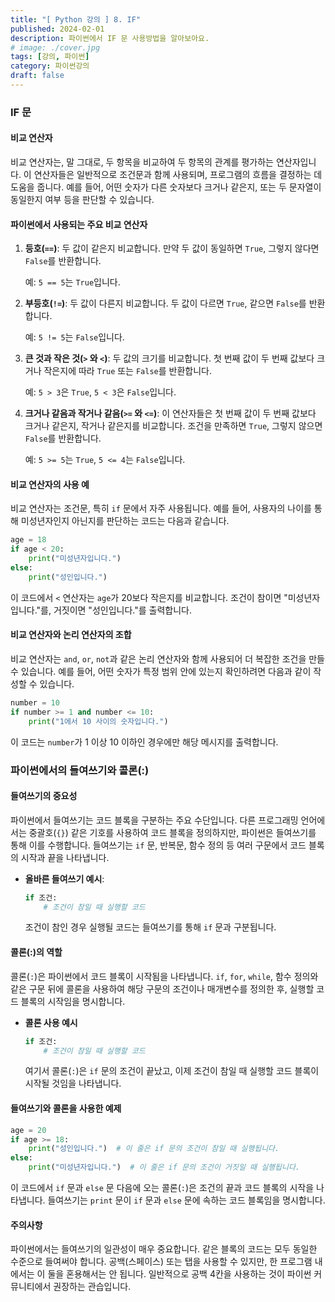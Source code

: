 ```yaml
---
title: "[ Python 강의 ] 8. IF"
published: 2024-02-01
description: 파이썬에서 IF 문 사용방법을 알아보아요.
# image: ./cover.jpg
tags: [강의, 파이썬]
category: 파이썬강의
draft: false
---
```


### IF 문

#### 비교 연산자

비교 연산자는, 말 그대로, 두 항목을 비교하여 두 항목의 관계를 평가하는 연산자입니다. 이 연산자들은 일반적으로 조건문과 함께 사용되며, 프로그램의 흐름을 결정하는 데 도움을 줍니다. 예를 들어, 어떤 숫자가 다른 숫자보다 크거나 같은지, 또는 두 문자열이 동일한지 여부 등을 판단할 수 있습니다.

#### 파이썬에서 사용되는 주요 비교 연산자

1. **등호(`==`)**: 두 값이 같은지 비교합니다. 만약 두 값이 동일하면 `True`, 그렇지 않다면 `False`를 반환합니다.

   예: `5 == 5`는 `True`입니다.

2. **부등호(`!=`)**: 두 값이 다른지 비교합니다. 두 값이 다르면 `True`, 같으면 `False`를 반환합니다.

   예: `5 != 5`는 `False`입니다.

3. **큰 것과 작은 것(`>` 와 `<`)**: 두 값의 크기를 비교합니다. 첫 번째 값이 두 번째 값보다 크거나 작은지에 따라 `True` 또는 `False`를 반환합니다.

   예: `5 > 3`은 `True`, `5 < 3`은 `False`입니다.

4. **크거나 같음과 작거나 같음(`>=` 와 `<=`)**: 이 연산자들은 첫 번째 값이 두 번째 값보다 크거나 같은지, 작거나 같은지를 비교합니다. 조건을 만족하면 `True`, 그렇지 않으면 `False`를 반환합니다.

   예: `5 >= 5`는 `True`, `5 <= 4`는 `False`입니다.

#### 비교 연산자의 사용 예

비교 연산자는 조건문, 특히 `if` 문에서 자주 사용됩니다. 예를 들어, 사용자의 나이를 통해 미성년자인지 아닌지를 판단하는 코드는 다음과 같습니다.

```python
age = 18
if age < 20:
    print("미성년자입니다.")
else:
    print("성인입니다.")
```

이 코드에서 `<` 연산자는 `age`가 20보다 작은지를 비교합니다. 조건이 참이면 "미성년자입니다."를, 거짓이면 "성인입니다."를 출력합니다.

#### 비교 연산자와 논리 연산자의 조합

비교 연산자는 `and`, `or`, `not`과 같은 논리 연산자와 함께 사용되어 더 복잡한 조건을 만들 수 있습니다. 예를 들어, 어떤 숫자가 특정 범위 안에 있는지 확인하려면 다음과 같이 작성할 수 있습니다.

```python
number = 10
if number >= 1 and number <= 10:
    print("1에서 10 사이의 숫자입니다.")
```

이 코드는 `number`가 1 이상 10 이하인 경우에만 해당 메시지를 출력합니다.

### 파이썬에서의 들여쓰기와 콜론(:)

#### 들여쓰기의 중요성

파이썬에서 들여쓰기는 코드 블록을 구분하는 주요 수단입니다. 다른 프로그래밍 언어에서는 중괄호(`{}`) 같은 기호를 사용하여 코드 블록을 정의하지만, 파이썬은 들여쓰기를 통해 이를 수행합니다. 들여쓰기는 `if` 문, 반복문, 함수 정의 등 여러 구문에서 코드 블록의 시작과 끝을 나타냅니다.

- **올바른 들여쓰기 예시**:

  ```python
  if 조건:
      # 조건이 참일 때 실행할 코드
  ```

  조건이 참인 경우 실행될 코드는 들여쓰기를 통해 `if` 문과 구분됩니다.

#### 콜론(:)의 역할

콜론(`:`)은 파이썬에서 코드 블록이 시작됨을 나타냅니다. `if`, `for`, `while`, 함수 정의와 같은 구문 뒤에 콜론을 사용하여 해당 구문의 조건이나 매개변수를 정의한 후, 실행할 코드 블록의 시작임을 명시합니다.

- **콜론 사용 예시**

  ```python
  if 조건:
      # 조건이 참일 때 실행할 코드
  ```

  여기서 콜론(`:`)은 `if` 문의 조건이 끝났고, 이제 조건이 참일 때 실행할 코드 블록이 시작될 것임을 나타냅니다.

#### 들여쓰기와 콜론을 사용한 예제

```python
age = 20
if age >= 18:
    print("성인입니다.")  # 이 줄은 if 문의 조건이 참일 때 실행됩니다.
else:
    print("미성년자입니다.")  # 이 줄은 if 문의 조건이 거짓일 때 실행됩니다.
```

이 코드에서 `if` 문과 `else` 문 다음에 오는 콜론(`:`)은 조건의 끝과 코드 블록의 시작을 나타냅니다. 들여쓰기는 `print` 문이 `if` 문과 `else` 문에 속하는 코드 블록임을 명시합니다.

#### 주의사항

파이썬에서는 들여쓰기의 일관성이 매우 중요합니다. 같은 블록의 코드는 모두 동일한 수준으로 들여써야 합니다. 공백(스페이스) 또는 탭을 사용할 수 있지만, 한 프로그램 내에서는 이 둘을 혼용해서는 안 됩니다. 일반적으로 공백 4칸을 사용하는 것이 파이썬 커뮤니티에서 권장하는 관습입니다.
